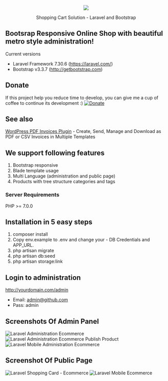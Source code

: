 <p align="center"><img src="https://laravel.com/assets/img/components/logo-laravel.svg"></p>
<p align="center">Shopping Cart Solution - Laravel and Bootstrap</p>

## Bootsrap Responsive Online Shop with beautiful metro style administration!

Current versions
* Laravel Framework 7.30.6 (https://laravel.com/)
* Bootstrap v3.3.7 (http://getbootstrap.com)

## Donate
If this project help you reduce time to develop, you can give me a cup of coffee to continue its development :)
[![Donate](https://www.paypalobjects.com/en_US/i/btn/btn_donateCC_LG.gif)](https://www.paypal.com/cgi-bin/webscr?cmd=_s-xclick&hosted_button_id=YX2JXRBLWRXPA)

## See also
<p><a href="https://codecanyon.net/item/wp-invoices-pdf-electronic-invoicing-system/36891583" title="Electronic invoicing and warehouse management plugin which allows you to issue, send and download invoices as pdf file">WordPress PDF Invoices Plugin</a> - Create, Send, Manage and Download as PDF or CSV Invoices in Multiple Templates</p>

## We support following features
1. Bootstrap responsive
2. Blade template usage
3. Multi Language (administration and public page) 
4. Products with tree structure categories and tags

### Server Requirements
PHP >= 7.0.0

## Installation in 5 easy steps
1. composer install
2. Copy env.example to .env and change your - DB Credentials and APP_URL.
3. php artisan migrate
4. php artisan db:seed
5. php artisan storage:link

## Login to administration
http://yourdomain.com/admin
* Email: admin@github.com
* Pass: admin

## Screenshots Of Admin Panel
![Laravel Administration Ecommerce](https://raw.githubusercontent.com/kirilkirkov/Shopping-Cart-Solution-Laravel/master/github/fullsize_admin.jpg "Laravel Administration Ecommerce")
![Laravel Administration Ecommerce Publish Product](https://raw.githubusercontent.com/kirilkirkov/Shopping-Cart-Solution-Laravel/master/github/publish-product.png "Laravel Administration Ecommerce Publish Product")
![Laravel Mobile Administration Ecommerce](https://raw.githubusercontent.com/kirilkirkov/Shopping-Cart-Solution-Laravel/master/github/mobile_admin.jpg "Laravel Mobile Administration Ecommerce")

## Screenshot Of Public Page
![Laravel Shopping Card - Ecommerce](https://raw.githubusercontent.com/kirilkirkov/Shopping-Cart-Solution-Laravel/master/github/desctop-public.jpg "Laravel Shopping Card - Ecommerce")
![Laravel Mobile Ecommerce](https://raw.githubusercontent.com/kirilkirkov/Shopping-Cart-Solution-Laravel/master/github/mobile-public.jpg "Laravel Mobile Ecommerce")
